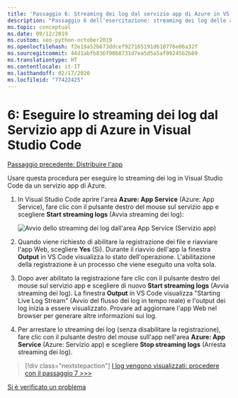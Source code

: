 ```yaml
---
title: 'Passaggio 6: Streaming dei log dal servizio app di Azure in VS Code'
description: "Passaggio 6 dell'esercitazione: streaming dei log delle app in Visual Studio Code"
ms.topic: conceptual
ms.date: 09/12/2019
ms.custom: seo-python-october2019
ms.openlocfilehash: f2e19a52b673ddcef927165191d610776e06a32f
ms.sourcegitcommit: 44d1abfb836f90b8731d7ea5d5a5af09245b2b89
ms.translationtype: HT
ms.contentlocale: it-IT
ms.lasthandoff: 02/17/2020
ms.locfileid: "77422425"
---
```

# <a name="6-stream-logs-from-azure-app-service-into-visual-studio-code"></a>6: Eseguire lo streaming dei log dal Servizio app di Azure in Visual Studio Code

[Passaggio precedente: Distribuire l'app](tutorial-deploy-app-service-on-linux-05.md)

Usare questa procedura per eseguire lo streaming dei log in Visual Studio Code da un servizio app di Azure.

1. In Visual Studio Code aprire l'area **Azure: App Service** (Azure: App Service), fare clic con il pulsante destro del mouse sul servizio app e scegliere **Start streaming logs** (Avvia streaming dei log):

   ![Avvio dello streaming dei log dall'area App Service (Servizio app)](media/deploy-azure/start-streaming-logs-in-visual-studio-code.png)

1. Quando viene richiesto di abilitare la registrazione dei file e riavviare l'app Web, scegliere **Yes** (Sì). Durante il riavvio dell'app la finestra **Output** in VS Code visualizza lo stato dell'operazione. L'abilitazione della registrazione è un processo che viene eseguito una volta sola.

1. Dopo aver abilitato la registrazione fare clic con il pulsante destro del mouse sul servizio app e scegliere di nuovo **Start streaming logs** (Avvia streaming dei log). La finestra **Output** in VS Code visualizza "Starting Live Log Stream" (Avvio del flusso dei log in tempo reale) e l'output dei log inizia a essere visualizzato. Provare ad aggiornare l'app Web nel browser per generare altre informazioni sui log.

1. Per arrestare lo streaming dei log (senza disabilitare la registrazione), fare clic con il pulsante destro del mouse sull'app nell'area **Azure: App Service** (Azure: Servizio app) e scegliere **Stop streaming logs** (Arresta streaming dei log).

> [!div class="nextstepaction"]
> [I log vengono visualizzati: procedere con il passaggio 7 >>>](tutorial-deploy-app-service-on-linux-07.md)

[Si è verificato un problema](https://www.research.net/r/PWZWZ52?tutorial=vscode-appservice-python&step=06-stream-logs)
